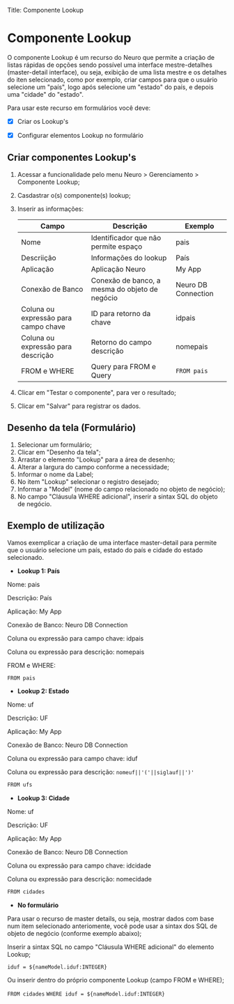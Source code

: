 Title: Componente Lookup

# Componente Lookup

O componente Lookup é um recurso do Neuro que permite a criação de listas rápidas de opções sendo possível uma interface mestre-detalhes (master-detail interface), ou seja, exibição de uma lista mestre e os detalhes do iten selecionado, como por exemplo, criar campos para que o usuário selecione um "país", logo após selecione um "estado" do país, e depois uma "cidade" do "estado".

Para usar este recurso em formulários você deve:

* [x] Criar os Lookup's

* [x] Configurar elementos Lookup no formulário


## Criar componentes Lookup's

1. Acessar a funcionalidade pelo menu Neuro > Gerenciamento > Componente Lookup;
2. Casdastrar o(s) componente(s) lookup;
3. Inserir as informações:

    |Campo|Descrição|Exemplo|
    |-----|---------|-------|
    |Nome|Identificador que não permite espaço|pais|
    |Descriição|Informações do lookup|País|
    |Aplicação|Aplicação Neuro|My App|
    |Conexão de Banco|Conexão de banco, a mesma do objeto de negócio|Neuro DB Connection|
    |Coluna ou expressão para campo chave|ID para retorno da chave|idpais|
    |Coluna ou expressão para descrição|Retorno do campo descrição|nomepais|
    |FROM e WHERE|Query para FROM e Query|`FROM pais`|

4. Clicar em "Testar o componente", para ver o resultado;
5. Clicar em "Salvar" para registrar os dados.


## Desenho da tela (Formulário)

1. Selecionar um formulário;
2. Clicar em "Desenho da tela";
3. Arrastar o elemento "Lookup" para a área de desenho;
4. Alterar a largura do campo conforme a necessidade;
5. Informar o nome da Label;
6. No item "Lookup" selecionar o registro desejado;
7. Informar a "Model" (nome do campo relacionado no objeto de negócio);
8. No campo "Cláusula WHERE adicional", inserir a sintax SQL do objeto de negócio.

## Exemplo de utilização

Vamos exemplicar a criação de uma interface master-detail para permite que o usuário selecione um país, estado do país e cidade do estado selecionado.

- **Lookup 1: País**

Nome: pais

Descrição: País

Aplicação: My App

Conexão de Banco: Neuro DB Connection 

Coluna ou expressão para campo chave: idpais

Coluna ou expressão para descrição: nomepais

FROM e WHERE:

```java
FROM pais
```

- **Lookup 2: Estado**

Nome: uf

Descrição: UF

Aplicação: My App

Conexão de Banco: Neuro DB Connection 

Coluna ou expressão para campo chave: iduf

Coluna ou expressão para descrição: `nomeuf||'('||siglauf||')'`

```java
FROM ufs
```

- **Lookup 3: Cidade**

Nome: uf

Descrição: UF

Aplicação: My App

Conexão de Banco: Neuro DB Connection

Coluna ou expressão para campo chave: idcidade

Coluna ou expressão para descrição: nomecidade

```java
FROM cidades
```

- **No formulário**

Para usar o recurso de master details, ou seja, mostrar dados com base num item selecionado anteriomente, você pode usar a sintax dos SQL de objeto de negócio (conforme exemplo abaixo);

Inserir a sintax SQL no campo "Cláusula WHERE adicional" do elemento Lookup;

`iduf = ${nameModel.iduf:INTEGER}`


Ou inserir dentro do próprio componente Lookup (campo FROM e WHERE);

`FROM cidades`
`WHERE iduf = ${nameModel.iduf:INTEGER}`

